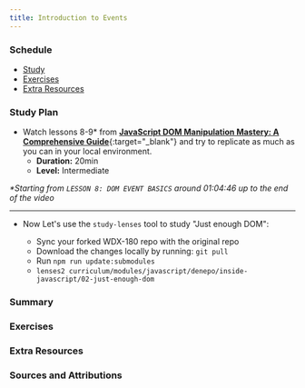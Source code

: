 ```yaml
---
title: Introduction to Events
---
```


### Schedule

  - [Study](#study-plan)
  - [Exercises](#exercises)
  - [Extra Resources](#extra-resources)

### Study Plan

  <!-- TODO: Review + Add Practice -->
  - Watch lessons 8-9* from [**JavaScript DOM Manipulation Mastery: A Comprehensive Guide**](https://youtu.be/BGkc6dKUZ84?t=3887){:target="_blank"} and try to replicate as much as you can in your local environment.
    - **Duration:** 20min
    - **Level:** Intermediate

  _*Starting from `LESSON 8: DOM EVENT BASICS` around 01:04:46 up to the end of the video_

  ---

  - Now Let's use the `study-lenses` tool to study "Just enough DOM":

    - Sync your forked WDX-180 repo with the original repo
    - Download the changes locally by running: `git pull`
    - Run `npm run update:submodules`
    - `lenses2 curriculum/modules/javascript/denepo/inside-javascript/02-just-enough-dom`

### Summary

### Exercises

  <!-- SGEN:META:PROGRESS:task=Watch and replicate 'Lesson 8 - DOM Event Basics' part from the 'JavaScript DOM Manipulation Mastery' video -->

  <!-- SGEN:META:PROGRESS:task=Watch and replicate 'Lesson 9 - Using Event Delegation and the Event Object' part from the 'JavaScript DOM Manipulation Mastery' video -->

### Extra Resources

### Sources and Attributions